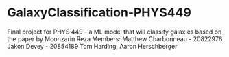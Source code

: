 # GalaxyClassification-PHYS449
 Final project for PHYS 449 - a ML model that will classify galaxies based on the paper by Moonzarin Reza
Members:
Matthew Charbonneau - 20822976
Jakon Devey - 20854189
Tom Harding, 
Aaron Herschberger
